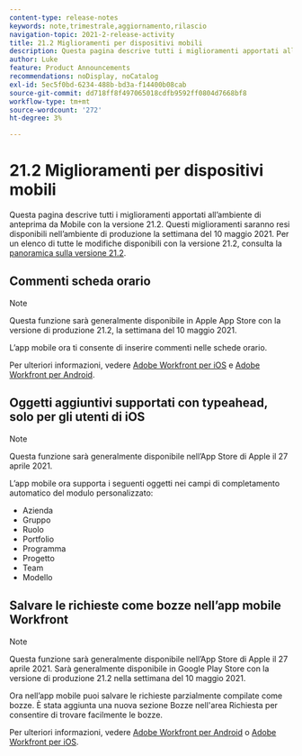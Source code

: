 ```yaml
---
content-type: release-notes
keywords: note,trimestrale,aggiornamento,rilascio
navigation-topic: 2021-2-release-activity
title: 21.2 Miglioramenti per dispositivi mobili
description: Questa pagina descrive tutti i miglioramenti apportati all’ambiente di anteprima da Mobile con la versione 21.2. Questi miglioramenti saranno resi disponibili nell’ambiente di produzione la settimana del 10 maggio 2021. Per un elenco di tutte le modifiche disponibili con la versione 21.2, consulta Panoramica sulla versione 21.2.
author: Luke
feature: Product Announcements
recommendations: noDisplay, noCatalog
exl-id: 5ec5f0bd-6234-488b-bd3a-f14400b08cab
source-git-commit: dd718ff8f497065018cdfb9592ff0804d7668bf8
workflow-type: tm+mt
source-wordcount: '272'
ht-degree: 3%

---
```


# 21.2 Miglioramenti per dispositivi mobili

Questa pagina descrive tutti i miglioramenti apportati all’ambiente di anteprima da Mobile con la versione 21.2. Questi miglioramenti saranno resi disponibili nell’ambiente di produzione la settimana del 10 maggio 2021. Per un elenco di tutte le modifiche disponibili con la versione 21.2, consulta la [panoramica sulla versione 21.2](../../../product-announcements/product-releases/21.2-release-activity/21-2-release-overview.md).

## Commenti scheda orario

>[!NOTE]
>
>Questa funzione sarà generalmente disponibile in Apple App Store con la versione di produzione 21.2, la settimana del 10 maggio 2021.

L’app mobile ora ti consente di inserire commenti nelle schede orario.

Per ulteriori informazioni, vedere [Adobe Workfront per iOS](../../../workfront-basics/mobile-apps/using-the-workfront-mobile-app/workfront-for-ios.md) e [Adobe Workfront per Android](../../../workfront-basics/mobile-apps/using-the-workfront-mobile-app/workfront-for-android.md).

## Oggetti aggiuntivi supportati con typeahead, solo per gli utenti di iOS

>[!NOTE]
>
>Questa funzione sarà generalmente disponibile nell’App Store di Apple il 27 aprile 2021.

L’app mobile ora supporta i seguenti oggetti nei campi di completamento automatico del modulo personalizzato:

* Azienda
* Gruppo
* Ruolo
* Portfolio
* Programma
* Progetto
* Team
* Modello

## Salvare le richieste come bozze nell’app mobile Workfront

>[!NOTE]
>
>Questa funzione sarà generalmente disponibile nell’App Store di Apple il 27 aprile 2021. Sarà generalmente disponibile in Google Play Store con la versione di produzione 21.2 nella settimana del 10 maggio 2021.

Ora nell’app mobile puoi salvare le richieste parzialmente compilate come bozze. È stata aggiunta una nuova sezione Bozze nell&#39;area Richiesta per consentire di trovare facilmente le bozze.

Per ulteriori informazioni, vedere [Adobe Workfront per Android](../../../workfront-basics/mobile-apps/using-the-workfront-mobile-app/workfront-for-android.md) o [Adobe Workfront per iOS](../../../workfront-basics/mobile-apps/using-the-workfront-mobile-app/workfront-for-ios.md).
